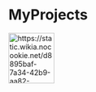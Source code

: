 # MyProjects
<p></p>
<p><img src="https://static.wikia.nocookie.net/d8895baf-7a34-42b9-aa82-e18e495dd077/scale-to-width/755" alt="https://static.wikia.nocookie.net/d8895baf-7a34-42b9-aa82-e18e495dd077/scale-to-width/755" width="90" height="100" /></p>
<p>&nbsp;</p>
